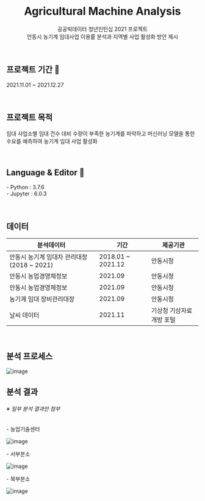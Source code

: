 <div align=center><h1> Agricultural Machine Analysis </h1></div>
<p align="center">
  공공빅데이터 청년인턴십 2021 프로젝트 <br/> 
  안동시 농기계 임대사업 이용률 분석과 지역별 사업 활성화 방안 제시
</p>

<br/>

<h2> 프로젝트 기간 📆 </h2>
<p> 2021.11.01 ~ 2021.12.27 </p>
<br/>

<h2> 프로젝트 목적 </h2>
<p> 임대 사업소별 임대 건수 대비 수량이 부족한 농기계를 파악하고 머신러닝 모델을 통한 수요를 예측하여 농기계 임대 사업 활성화 </p>
<br/>

<h2> Language & Editor 🔨 </h2>
<p>
  - Python : 3.7.6 </br>
  - Jupyter : 6.0.3
</p>
<br/>

<h2> 데이터 </h2>

| 분석데이터                                 | 기간              | 제공기관                     |
|--------------------------------------------|-------------------|------------------------------|
| 안동시 농기계 임대차 관리대장(2018 ~ 2021) | 2018.01 ~ 2021.12 | 안동시청                     |
| 안동시 농업경영체정보                      | 2021.09           | 안동시청                     |
| 안동시 농업경영체정보                      | 2021.09           | 안동시청                     |
| 농기계 임대 장비관리대장                   | 2021.09           | 안동시청                     |
| 날씨 데이터                                | 2021.11           | 기상청 기상자료 개방 포털    |
<br/>

<h2> 분석 프로세스 </h2>

![image](https://user-images.githubusercontent.com/31836035/148500600-7b740b65-ab0b-4558-b9fb-af3755597117.png)

<h2> 분석 결과 </h2>

###### ※ 일부 분석 결과만 첨부

<p>
  - 농업기술센터
</p>

![image](https://user-images.githubusercontent.com/31836035/148501183-32185470-8bb4-4b61-a63a-6a53721d68a6.png)

<p>
  - 서부분소
</p>

![image](https://user-images.githubusercontent.com/31836035/148501493-537db3dd-5424-44b3-8c71-4f4ebb2cf53a.png)

<p>
  - 북부분소
</p>

![image](https://user-images.githubusercontent.com/31836035/148501523-b18c7b17-f397-429e-9238-e8c9435a76eb.png)
